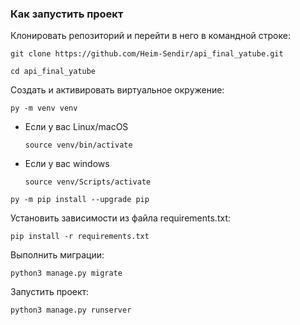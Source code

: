 ### Как запустить проект

Клонировать репозиторий и перейти в него в командной строке:

```
git clone https://github.com/Heim-Sendir/api_final_yatube.git
```

```
cd api_final_yatube
```

Создать и активировать виртуальное окружение:

```
py -m venv venv
```

* Если у вас Linux/macOS
    ```
    source venv/bin/activate
    ```

* Если у вас windows
    ```
    source venv/Scripts/activate
    ```

```
py -m pip install --upgrade pip
```

Установить зависимости из файла requirements.txt:

```
pip install -r requirements.txt
```

Выполнить миграции:

```
python3 manage.py migrate
```

Запустить проект:

```
python3 manage.py runserver
```